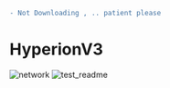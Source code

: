 ```diff
- Not Downloading , .. patient please 
```
# HyperionV3
![network](https://user-images.githubusercontent.com/59021489/104730862-13b13680-573b-11eb-8e4e-1f41eea187a5.gif)
![test_readme](https://user-images.githubusercontent.com/59021489/106269001-2c861580-622c-11eb-9cee-7fee63566bd1.jpg)

